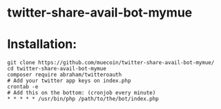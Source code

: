 # twitter-share-avail-bot-mymue
# Installation:
```shell
git clone https://github.com/muecoin/twitter-share-avail-bot-mymue/
cd twitter-share-avail-bot-mymue
composer require abraham/twitteroauth
# Add your twitter app keys on index.php
crontab -e
# Add this on the bottom: (cronjob every minute)
* * * * * /usr/bin/php /path/to/the/bot/index.php

